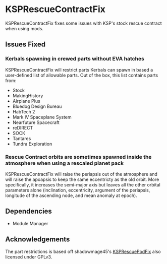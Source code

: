 # KSPRescueContractFix

KSPRescueContractFix fixes some issues with KSP's stock rescue contract when using mods.

## Issues Fixed

### Kerbals spawning in crewed parts without EVA hatches

KSPRescueContractFix will restrict parts Kerbals can spawn in based a user-defined list of allowable parts.  Out of the box, this list contains parts from:

* Stock
* MakingHistory
* Airplane Plus
* Bluedog Design Bureau
* HabTech 2
* Mark IV Spaceplane System
* Nearfuture Spacecraft
* reDIRECT
* SOCK
* Tantares
* Tundra Exploration

### Rescue Contract orbits are sometimes spawned inside the atmosphere when using a rescaled planet pack

KSPRescueContractFix will raise the periapsis out of the atmosphere and will raise the apoapsis to keep the same eccentricty as the old orbit.  More specifically, it increases the semi-major axis but leaves all the other orbital parameters alone (inclination, eccentricity, argument of the periapsis, longitude of the ascending node, and mean anomaly at epoch).

## Dependencies
* Module Manager

## Acknowledgements
The part restrictions is based off shadowmage45's [KSPRescuePodFix](https://github.com/shadowmage45/KSPRescuePodFix) also licensed under GPLv3.